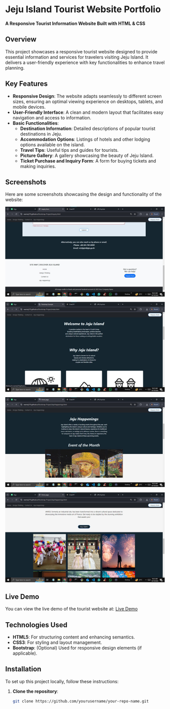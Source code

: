 # Jeju Island Tourist Website Portfolio

**A Responsive Tourist Information Website Built with HTML & CSS**

## Overview

This project showcases a responsive tourist website designed to provide essential information and services for travelers visiting Jeju Island. It delivers a user-friendly experience with key functionalities to enhance travel planning.

## Key Features

- **Responsive Design**: The website adapts seamlessly to different screen sizes, ensuring an optimal viewing experience on desktops, tablets, and mobile devices.
- **User-Friendly Interface**: A clean and modern layout that facilitates easy navigation and access to information.
- **Basic Functionalities**:
  - **Destination Information**: Detailed descriptions of popular tourist destinations in Jeju.
  - **Accommodation Options**: Listings of hotels and other lodging options available on the island.
  - **Travel Tips**: Useful tips and guides for tourists.
  - **Picture Gallery**: A gallery showcasing the beauty of Jeju Island.
  - **Ticket Purchase and Inquiry Form**: A form for buying tickets and making inquiries.

## Screenshots

Here are some screenshots showcasing the design and functionality of the website:

![Image1](Assets/Image1.jpg)


![Image2](Assets/Image2.jpg)

![Image3](Assets/Image3.jpg)

![Image4](Assets/Image4.jpg)



## Live Demo

You can view the live demo of the tourist website at: [Live Demo](https://wamiq319.github.io/Bootstrap-Project/)

## Technologies Used

- **HTML5**: For structuring content and enhancing semantics.
- **CSS3**: For styling and layout management.
- **Bootstrap**: (Optional) Used for responsive design elements (if applicable).

## Installation

To set up this project locally, follow these instructions:

1. **Clone the repository**:
   ```bash
   git clone https://github.com/yourusername/your-repo-name.git
